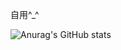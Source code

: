 自用^_^

![Anurag's GitHub stats](https://github-readme-stats.vercel.app/api?username=MiloEvans&show_icons=true&theme=radical)
